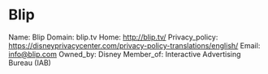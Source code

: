 
# Blip

Name: Blip
Domain: blip.tv
Home: http://blip.tv/
Privacy_policy: https://disneyprivacycenter.com/privacy-policy-translations/english/
Email: info@blip.com
Owned_by: Disney
Member_of: Interactive Advertising Bureau (IAB)
